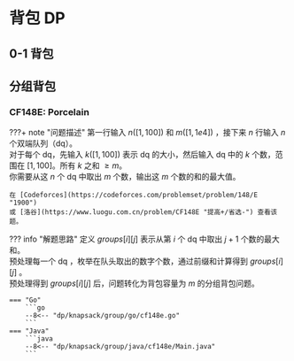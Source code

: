 # 背包 DP

## 0-1 背包

## 分组背包

### CF148E: Porcelain

???+ note "问题描述"
    第一行输入 $n([1,100])$ 和 $m([1,1e4])$ ，接下来 $n$ 行输入 $n$ 个双端队列（dq）。<br>
    对于每个 dq，先输入 $k([1,100])$ 表示 dq 的大小，然后输入 dq 中的 $k$ 个数，范围在 $[1,100]$。所有 $k$ 之和 $≥m$。<br>
    你需要从这 $n$ 个 dq 中取出 $m$ 个数，输出这 $m$ 个数的和的最大值。

    在 [Codeforces](https://codeforces.com/problemset/problem/148/E "1900")
    或 [洛谷](https://www.luogu.com.cn/problem/CF148E "提高+/省选-") 查看该题。

??? info "解题思路"
    定义 $groups[i][j]$ 表示从第 $i$ 个 dq 中取出 $j+1$ 个数的最大和。<br>
    预处理每一个 dq ，枚举在队头取出的数字个数，通过前缀和计算得到 $groups[i][j]$ 。<br>
    预处理得到 $groups[i][j]$ 后，问题转化为背包容量为 $m$ 的分组背包问题。

    === "Go"
        ```go
        --8<-- "dp/knapsack/group/go/cf148e.go"
        ```
    === "Java"
        ```java
        --8<-- "dp/knapsack/group/java/cf148e/Main.java"
        ```
